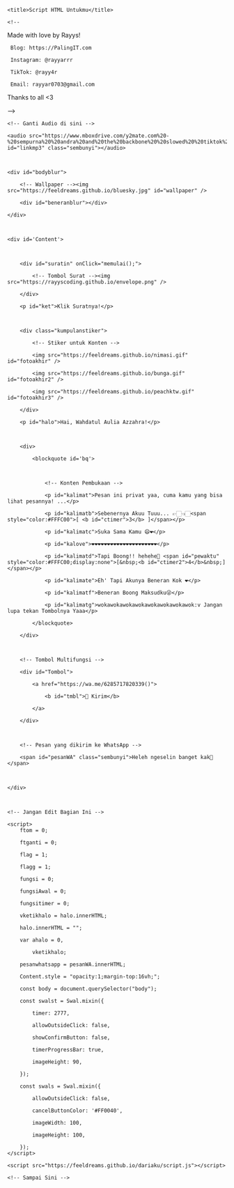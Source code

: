 <html>

<meta charset='UTF-8' />

<meta content='width=device-width, initial-scale=1, user-scalable=1, minimum-scale=1, maximum-scale=5' name='viewport' />

<meta content='IE=edge' http-equiv='X-UA-Compatible' />



<link rel="preconnect" href="https://fonts.googleapis.com">

<link rel="preconnect" href="https://fonts.gstatic.com" crossorigin>

<link href="https://fonts.googleapis.com/css2?family=Quicksand:wght@400;700&display=swap" rel="stylesheet">



<script src="https://cdn.jsdelivr.net/npm/sweetalert2@11.0.19/dist/sweetalert2.all.min.js"></script>

<link href="https://feeldreams.github.io/dariaku/style.css" rel="stylesheet" type="text/css" />



<head>

    <title>Script HTML Untukmu</title>

    <!-- 

  Made with love by Rayys!

     Blog: https://PalingIT.com

     Instagram: @rayyarrr

     TikTok: @rayy4r

     Email: rayyar0703@gmail.com

  Thanks to all <3

-->

</head>



<body>



    <!-- Ganti Audio di sini -->

    <audio src="https://www.mboxdrive.com/y2mate.com%20-%20sempurna%20%20andra%20and%20the%20backbone%20%20slowed%20%20tiktok%20version%20.mp3" id="linkmp3" class="sembunyi"></audio>



    <div id="bodyblur">

        <!-- Wallpaper --><img src="https://feeldreams.github.io/bluesky.jpg" id="wallpaper" />

        <div id="beneranblur"></div>

    </div>



    <div id='Content'>



        <div id="suratin" onClick="memulai();">

            <!-- Tombol Surat --><img src="https://rayyscoding.github.io/envelope.png" />

        </div>

        <p id="ket">Klik Suratnya!</p>



        <div class="kumpulanstiker">

            <!-- Stiker untuk Konten -->

            <img src="https://feeldreams.github.io/nimasi.gif" id="fotoakhir" />

            <img src="https://feeldreams.github.io/bunga.gif" id="fotoakhir2" />

            <img src="https://feeldreams.github.io/peachktw.gif" id="fotoakhir3" />

        </div>

        <p id="halo">Hai, Wahdatul Aulia Azzahra!</p>



        <div>

            <blockquote id='bq'>



                <!-- Konten Pembukaan -->

                <p id="kalimat">Pesan ini privat yaa, cuma kamu yang bisa lihat pesannya! ...</p>

                <p id="kalimatb">Sebenernya Akuu Tuuu... 👉🏻👈🏻<span style="color:#FFFC00">[ <b id="ctimer">3</b> ]</span></p>

                <p id="kalimatc">Suka Sama Kamu 😄❤️</p>

                <p id="kalove">❤️❤️❤️❤️❤️❤️❤️❤️❤️❤️❤️❤️❤️❤️❤️❤️❤️❤️❤️❤️❤️</p>

                <p id="kalimatd">Tapi Boong!! hehehe🤣 <span id="pewaktu" style="color:#FFFC00;display:none">[&nbsp;<b id="ctimer2">4</b>&nbsp;]</span></p>

                <p id="kalimate">Eh' Tapi Akunya Beneran Kok ❤️</p>

                <p id="kalimatf">Beneran Boong Maksudku😜</p>

                <p id="kalimatg">wokawokawokawokawokawokawokawok:v Jangan lupa tekan Tombolnya Yaaa</p>

            </blockquote>

        </div>



        <!-- Tombol Multifungsi -->

        <div id="Tombol">

            <a href="https://wa.me/6285717820339()">

                <b id="tmbl">💌 Kirim</b>

            </a>

        </div>



        <!-- Pesan yang dikirim ke WhatsApp -->

        <span id="pesanWA" class="sembunyi">Heleh ngeselin banget kak🤣</span>



    </div>



    <!-- Jangan Edit Bagian Ini -->

    <script>
        ftom = 0;

        ftganti = 0;

        flag = 1;

        flagg = 1;

        fungsi = 0;

        fungsiAwal = 0;

        fungsitimer = 0;

        vketikhalo = halo.innerHTML;

        halo.innerHTML = "";

        var ahalo = 0,

            vketikhalo;

        pesanwhatsapp = pesanWA.innerHTML;

        Content.style = "opacity:1;margin-top:16vh;";

        const body = document.querySelector("body");

        const swalst = Swal.mixin({

            timer: 2777,

            allowOutsideClick: false,

            showConfirmButton: false,

            timerProgressBar: true,

            imageHeight: 90,

        });

        const swals = Swal.mixin({

            allowOutsideClick: false,

            cancelButtonColor: '#FF0040',

            imageWidth: 100,

            imageHeight: 100,

        });
    </script>

    <script src="https://feeldreams.github.io/dariaku/script.js"></script>

    <!-- Sampai Sini -->

</body>



</html>
